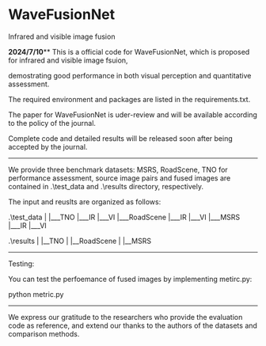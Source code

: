 # WaveFusionNet
Infrared and visible image fusion

******2024/7/10********
This is a official code for WaveFusionNet, which is proposed for infrared and visible image fsuion, 

demostrating good performance  in both visual perception and quantitative assessment.

The required environment and packages are listed in the requirements.txt.

The paper for WaveFusionNet is uder-review and will be available according to the policy of the journal.

Complete code and detailed results will be released soon after being accepted by the journal. 
************************
We provide three benchmark datasets: MSRS, RoadScene, TNO for performance assessment, 
source image pairs and fused images are contained in .\test_data and .\results directory, respectively.

The input and reuslts are organized as follows:

.\test_data
|
|___TNO
         |___IR
         |___VI
|___RoadScene
         |___IR
         |___VI
|___MSRS
         |___IR
         |___VI

.\results
|
|__TNO
|
|__RoadScene
|
|__MSRS

*************************************************************
Testing:

You can test the perfoemance of fused images by implementing metirc.py:

python metric.py

*************************************************************
We express our gratitude to the researchers who provide the evaluation code as reference, and extend our thanks to the authors of the datasets and comparison methods. 

